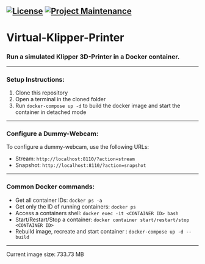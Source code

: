 [![License](https://img.shields.io/github/license/mainsail-crew/virtual-klipper-printer.svg)](https://github.com/mainsail-crew/virtual-klipper-printer/blob/master/LICENSE 'License')
[![Project Maintenance](https://img.shields.io/maintenance/yes/2022.svg)](https://github.com/mainsail-crew/virtual-klipper-printer 'GitHub Repository')
---
# Virtual-Klipper-Printer

### **Run a simulated Klipper 3D-Printer in a Docker container.**
---

### Setup Instructions:
1. Clone this repository
2. Open a terminal in the cloned folder
3. Run `docker-compose up -d` to build the docker image and start the container in detached mode

---

### Configure a Dummy-Webcam:
To configure a dummy-webcam, use the following URLs:
   * Stream: `http://localhost:8110/?action=stream`
   * Snapshot: `http://localhost:8110/?action=snapshot`

---

### Common Docker commands:
* Get all container IDs: `docker ps -a`
* Get only the ID of running containers: `docker ps`
* Access a containers shell: `docker exec -it <CONTAINER ID> bash`
* Start/Restart/Stop a container: `docker container start/restart/stop <CONTAINER ID>`
* Rebuild image, recreate and start container : `docker-compose up -d --build`

---
Current image size: 733.73 MB
